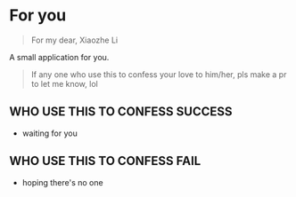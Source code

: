 # For you

> For my dear, Xiaozhe Li

A small application for you.

> If any one who use this to confess your love to him/her, pls make a pr to let me know, lol

## WHO USE THIS TO CONFESS SUCCESS

- waiting for you

## WHO USE THIS TO CONFESS FAIL

- hoping there's no one
